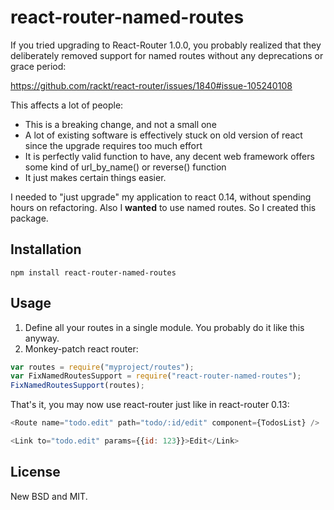 # react-router-named-routes

If you tried upgrading to React-Router 1.0.0, you probably realized that
they deliberately removed support for named routes without any deprecations or
grace period:

https://github.com/rackt/react-router/issues/1840#issue-105240108

This affects a lot of people:

* This is a breaking change, and not a small one
* A lot of existing software is effectively stuck on old version of react
  since the upgrade requires too much effort
* It is perfectly valid function to have, any decent web framework offers
  some kind of url_by_name() or reverse() function
* It just makes certain things easier.

I needed to "just upgrade" my application to react 0.14, without spending
hours on refactoring. Also I **wanted** to use named routes. So I created
this package.

## Installation

`npm install react-router-named-routes`

## Usage

1. Define all your routes in a single module. You probably do it like this anyway.  
1. Monkey-patch react router:

```js
var routes = require("myproject/routes");
var FixNamedRoutesSupport = require("react-router-named-routes");
FixNamedRoutesSupport(routes);
```

That's it, you may now use react-router just like in react-router 0.13:
```js
<Route name="todo.edit" path="todo/:id/edit" component={TodosList} />

<Link to="todo.edit" params={{id: 123}}>Edit</Link>
```

## License

New BSD and MIT.

